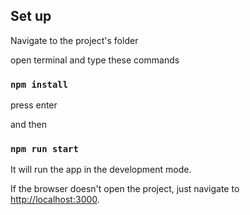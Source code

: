 ## Set up

Navigate to the project's folder

open terminal and type these commands

### `npm install`

press enter

and then

### `npm run start`

It will run the app in the development mode.

If the browser doesn't open the project, just navigate to [http://localhost:3000](http://localhost:3000).
